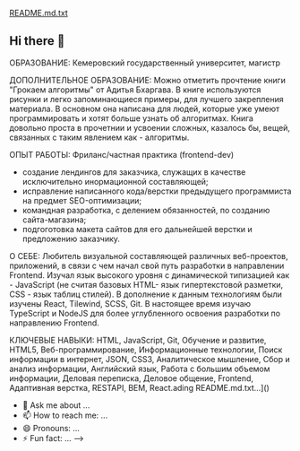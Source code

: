 [README.md.txt](https://github.com/user-attachments/files/21004867/README.md.txt)

## Hi there 👋

ОБРАЗОВАНИЕ: Кемеровский государственный университет, магистр

ДОПОЛНИТЕЛЬНОЕ ОБРАЗОВАНИЕ: Можно отметить прочтение книги "Грокаем алгоритмы" от Адитья Бхаргава. В книге используются рисунки
и легко запоминающиеся примеры, для лучшего закрепления материала. В основном она написана для людей, которые уже умеют программировать
и хотят больше узнать об алгоритмах. Книга довольно проста в прочетнии и усвоении сложных, казалось бы, вещей, связанных с таким
явлением как - алгоритмы.

ОПЫТ РАБОТЫ: 
Фриланс/частная практика (frontend-dev)
- создание лендингов для заказчика, служащих в качестве исключительно инормационной составляющей;
- исправление написанного кода/верстки предыдущего программиста на предмет SEO-оптимизации;
- командная разработка, с делением обязанностей, по созданию сайта-магазина;
- подгоготовка макета сайтов для его дальнейшей верстки и предложению заказчику.

О СЕБЕ:
Любитель визуальной составляющей различных веб-проектов, приложений, в связи с чем начал свой путь разработки в направлении Frontend.
Изучал язык высокого уровня с динамической типизацией как - JavaScript (не считая базовых HTML- язык гипертекстовой разметки,
CSS - язык таблиц стилей). В дополнение к данным технологиям были изучены React, Tilewind, SCSS, Git.
В настоящее время изучаю TypeScript и NodeJS для более углубленного освоения разработки по направлению Frontend.

КЛЮЧЕВЫЕ НАВЫКИ: HTML, JavaScript, Git, Обучение и развитие, HTML5, Веб-программирование, Информационные технологии,
Поиск информации в интернет, JSON, CSS3, Аналитическое мышление, Сбор и анализ информации, Английский язык, 
Работа с большим объемом информации, Деловая переписка, Деловое общение, Frontend, Адаптивная верстка, RESTAPI, BEM, React.ading README.md.txt…]()

- 💬 Ask me about ...
- 📫 How to reach me: ...
- 😄 Pronouns: ...
- ⚡ Fun fact: ...
-->
